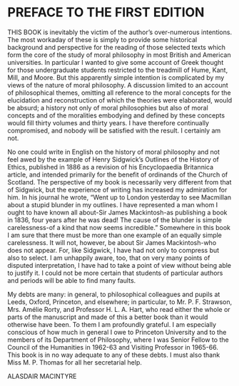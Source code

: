 PREFACE TO THE FIRST EDITION
============================

THIS BOOK is inevitably the victim of the author’s over-numerous
intentions. The most workaday of these is simply to provide some
historical background and perspective for the reading of those selected
texts which form the core of the study of moral philosophy in most
British and American universities. In particular I wanted to give some
account of Greek thought for those undergraduate students restricted to
the treadmill of Hume, Kant, Mill, and Moore. But this apparently simple
intention is complicated by my views of the nature of moral philosophy.
A discussion limited to an account of philosophical themes, omitting all
reference to the moral concepts for the elucidation and reconstruction
of which the theories were elaborated, would be absurd; a history not
only of moral philosophies but also of moral concepts and of the
moralities embodying and defined by these concepts would fill thirty
volumes and thirty years. I have therefore continually compromised, and
nobody will be satisfied with the result. I certainly am not.

No one could write in English on the history of moral philosophy and not
feel awed by the example of Henry Sidgwick’s Outlines of the History of
Ethics, published in 1886 as a revision of his Encyclopaedia Britannica
article, and intended primarily for the benefit of ordinands of the
Church of Scotland. The perspective of my book is necessarily very
different from that of Sidgwick, but the experience of writing has
increased my admiration for him. In his journal he wrote, “Went up to
London yesterday to see Macmillan about a stupid blunder in my outlines.
I have represented a man whom I ought to have known all about-Sir James
Mackintosh-as publishing a book in 1836, four years after he was dead!
The cause of the blunder is simple carelessness-of a kind that now seems
incredible.” Somewhere in this book I am sure that there must be more
than one example of an equally simple carelessness. It will not,
however, be about Sir James Mackintosh-who does not appear. For, like
Sidgwick, I have had not only to compress but also to select. I am
unhappily aware, too, that on very many points of disputed
interpretation, I have had to take a point of view without being able to
justify it. I could not be more certain that students of particular
authors and periods will be able to find many faults.

My debts are many: in general, to philosophical colleagues and pupils at
Leeds, Oxford, Princeton, and elsewhere; in particular, to Mr. P. F.
Strawson, Mrs. Amélie Rorty, and Professor H. L. A. Hart, who read
either the whole or parts of the manuscript and made of this a better
book than it would otherwise have been. To them I am profoundly
grateful. I am especially conscious of how much in general I owe to
Princeton University and to the members of its Department of Philosophy,
where I was Senior Fellow to the Council of the Humanities in 1962-63
and Visiting Professor in 1965-66. This book is in no way adequate to
any of these debts. I must also thank Miss M. P. Thomas for all her
secretarial help.

ALASDAIR MACINTYRE


